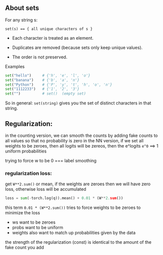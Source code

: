 ## About sets

For any string s:

`set(s) == { all unique characters of s }`


- Each character is treated as an element.

- Duplicates are removed (because sets only keep unique values).

- The order is not preserved.

Examples
```py
set("hello")     # {'h', 'e', 'l', 'o'}
set("banana")    # {'b', 'a', 'n'}
set("Python")    # {'P', 'y', 't', 'h', 'o', 'n'}
set("1112233")   # {'1', '2', '3'}
set("")          # set()  (empty set)
```

So in general:
`set(string)` gives you the set of distinct characters in that string.

## Regularization:
in the counting version, we can smooth the counts by adding fake counts to all values so that no probability is zero
in the NN version, if we set all weights to be zeroes, then all logits will be zereos, then the e^logits `e^0` ==> 1 uniform probabilities

trying to force w to be 0 === label smoothing

### regularization loss:
get `W**2.sum()` or mean, if the weights are zeroes then we will have zero loss, otherwise loss will be accumulated

```py
loss = sum(-torch.log(q)).mean() + 0.01 * (W**2.sum())
```
this term `0.01 * (W**2.sum())` tries to force weights to be zeroes to minimize the loss
- ws want to be zeroes
- probs want to be uniform
- weights also want to match up probabilities given by the data

the strength of the regularization (const) is identical to the amount of the fake count you add